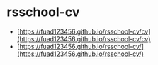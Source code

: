 # rsschool-cv
- [https://fuad123456.github.io/rsschool-cv/cv](https://fuad123456.github.io/rsschool-cv/cv)
- [https://fuad123456.github.io/rsschool-cv/](https://fuad123456.github.io/rsschool-cv/)